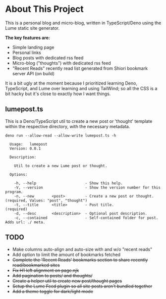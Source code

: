 # About This Project

This is a personal blog and micro-blog, written in TypeScript/Deno using the Lume static site generator.

**The key features are:**
* Simple landing page
* Personal links
* Blog posts with dedicated rss feed
* Micro-blog ("thoughts") with dedicated rss feed
* "Recent Reads" recently read list generated from Shiori bookmark server API (on build)

It is a bit ugly at the moment because I prioritized learning Deno, TypeScript, and Lume over learning and using TailWind; 
so all the CSS is a bit hacky but it's close to exactly how I want things.

## lumepost.ts

This is a Deno/TypeScript util to create a new post or 'thought' template within the respective directory, with
the necessary metadata.

`deno run --allow-read --allow-write lumepost.ts -h`
```
  Usage:   lumepost
  Version: 0.0.1   

  Description:

    Util to create a new Lume post or thought.

  Options:

    -h, --help                      - Show this help.                                                                          
    -V, --version                   - Show the version number for this program.                                                
    -n, --new        <post>         - Create a new post or thought.                       (required, Values: "post", "thought")
    -t, --title      <title>        - Post title.                                         (required)                           
    -d, --desc       <description>  - Optional post description.                                                               
    -c, --contained                 - Self-contained folder for post. Adds url: ./ meta. 
```

## TODO
* Make columns auto-align and auto-size with and w/o "recent reads"
* Add option to limit the amount of bookmarks fetched
* ~~Complete the 'Recent Reads' bookmarks section to share recently read/bookmarked sites~~
* ~~Fix H1 left alignment on page.njk~~
* ~~Add pagination to posts/ and thoughts/~~
* ~~Create a helper util to create new post/thought pages~~
* ~~Setup the Lume Feed plugin so all site posts aren't bundled together~~
* ~~Add a theme toggle for dark/light mode~~
